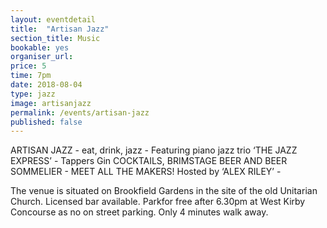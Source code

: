 ```yaml
---
layout: eventdetail
title:  "Artisan Jazz"
section_title: Music
bookable: yes
organiser_url:
price: 5
time: 7pm
date: 2018-08-04
type: jazz
image: artisanjazz
permalink: /events/artisan-jazz
published: false
---
```


ARTISAN JAZZ - eat, drink, jazz - Featuring piano jazz trio ‘THE JAZZ EXPRESS’ - Tappers Gin COCKTAILS, BRIMSTAGE BEER AND BEER SOMMELIER - MEET ALL THE MAKERS! Hosted by ‘ALEX RILEY’ -

The venue is situated on Brookfield Gardens in the site of the old Unitarian Church. Licensed bar available. Parkfor free after 6.30pm at West Kirby Concourse as no on street parking. Only 4 minutes walk away.
